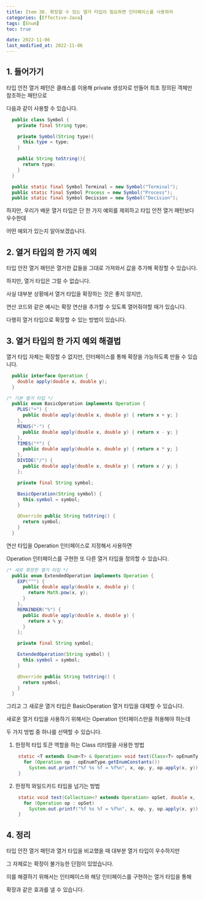 ```yaml
---
title: Item 38. 확장할 수 있는 열거 타입이 필요하면 인터페이스를 사용하라
categories: [Effective-Java]
tags: [Enum]
toc: true

date: 2022-11-06
last_modified_at: 2022-11-06
---
```


## 1. 들어가기

타입 안전 열거 패턴은 클래스를 이용해 private 생성자로 만들어 최초 정의된 객체만 참조하는 패턴으로

다음과 같이 사용할 수 있습니다.

```java
  public class Symbol {
    private final String type;

    private Symbol(String type){
      this.type = type;
    }

    public String toString(){
      return type;
    }
  }
```

```java
  public static final Symbol Terminal = new Symbol("Terminal");
  public static final Symbol Process = new Symbol("Process");
  public static final Symbol Decision = new Symbol("Decision");
```

하지만, 우리가 배운 열거 타입은 단 한 가지 예외를 제외하고 타입 안전 열거 패턴보다 우수한데

어떤 예외가 있는지 알아보겠습니다.

## 2. 열거 타입의 한 가지 예외

타입 안전 열거 패턴은 열거한 값들을 그대로 가져와서 값을 추가해 확장할 수 있습니다.

하지만, 열거 타입은 그럴 수 없습니다.

사실 대부분 상황에서 열거 타입을 확장하는 것은 좋지 않지만,

연산 코드와 같은 예시는 확장 연산을 추가할 수 있도록 열어줘야할 때가 있습니다.

다행히 열거 타입으로 확장할 수 있는 방법이 있습니다.

## 3. 열거 타입의 한 가지 예외 해결법

열거 타입 자체는 확장할 수 없지만, 인터페이스를 통해 확장을 가능하도록 만들 수 있습니다.

```java
  public interface Operation {
    double apply(double x, double y);
  }
```

```java
/* 기본 열거 타입 */
  public enum BasicOperation implements Operation {
    PLUS("+") {
      public double apply(double x, double y) { return x + y; }
    },
    MINUS("-") {
      public double apply(double x, double y) { return x - y; }
    },
    TIMES("*") {
      public double apply(double x, double y) { return x * y; }
    },
    DIVIDE("/") {
      public double apply(double x, double y) { return x / y; }
    };

    private final String symbol;

    BasicOperation(String symbol) {
      this.symbol = symbol;
    }

    @Override public String toString() {
      return symbol;
    }
  }
```

연산 타입을 Operation 인터페이스로 지정해서 사용하면

Operation 인터페이스를 구현한 또 다른 열거 타입을 정의할 수 있습니다.

```java
/* 새로 확장한 열거 타입 */
  public enum ExtendedOperation implements Operation {
    EXP("^") {
      public double apply(double x, double y) {
        return Math.pow(x, y);
      }
    },
    REMAINDER("%") {
      public double apply(double x, double y) {
        return x % y;
      }
    };

    private final String symbol;

    ExtendedOperation(String symbol) {
      this.symbol = symbol;
    }

    @Override public String toString() {
      return symbol;
    }
  }
```

그리고 그 새로운 열거 타입은 BasicOperation 열거 타입을 대체할 수 있습니다.

새로운 열거 타입을 사용하기 위해서는 Operation 인터페이스만을 허용해야 하는데 

두 가지 방법 중 하나를 선택할 수 있습니다.

1. 한정적 타입 토큰 역할을 하는 Class 리터럴을 사용한 방법

   ```java
    static <T extends Enum<T> & Operation> void test(Class<T> opEnumType, double x, double y) {
      for (Operation op : opEnumType.getEnumConstants())
        System.out.printf("%f %s %f = %f%n", x, op, y, op.apply(x, y));
    }
   ```

2. 한정적 와일드카드 타입을 넘기는 방법

   ```java
    static void test(Collection<? extends Operation> opSet, double x, double y) {
      for (Operation op : opSet)
        System.out.printf("%f %s %f = %f%n", x, op, y, op.apply(x, y));
    }
   ```

## 4. 정리

타입 안전 열거 패턴과 열거 타입을 비교했을 때 대부분 열거 타입이 우수하지만

그 자체로는 확장이 불가능한 단점이 있었습니다.

이를 해결하기 위해서는 인터페이스와 해당 인터페이스를 구현하는 열거 타입을 통해

확장과 같은 효과를 낼 수 있습니다.